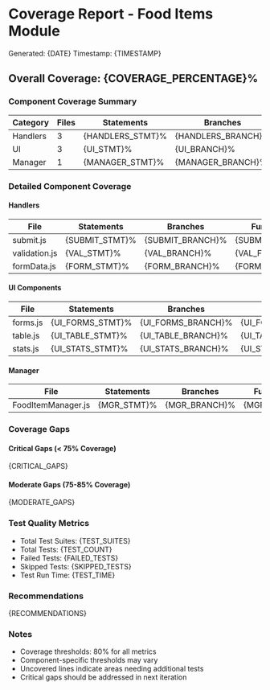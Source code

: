 # Coverage Report - Food Items Module
Generated: {DATE}
Timestamp: {TIMESTAMP}

## Overall Coverage: {COVERAGE_PERCENTAGE}%

### Component Coverage Summary
| Category | Files | Statements | Branches | Functions | Lines |
|----------|-------|------------|----------|-----------|-------|
| Handlers | 3 | {HANDLERS_STMT}% | {HANDLERS_BRANCH}% | {HANDLERS_FUNC}% | {HANDLERS_LINES}% |
| UI | 3 | {UI_STMT}% | {UI_BRANCH}% | {UI_FUNC}% | {UI_LINES}% |
| Manager | 1 | {MANAGER_STMT}% | {MANAGER_BRANCH}% | {MANAGER_FUNC}% | {MANAGER_LINES}% |

### Detailed Component Coverage

#### Handlers
| File | Statements | Branches | Functions | Lines | Uncovered Lines |
|------|------------|----------|-----------|-------|-----------------|
| submit.js | {SUBMIT_STMT}% | {SUBMIT_BRANCH}% | {SUBMIT_FUNC}% | {SUBMIT_LINES}% | {SUBMIT_UNCOVERED} |
| validation.js | {VAL_STMT}% | {VAL_BRANCH}% | {VAL_FUNC}% | {VAL_LINES}% | {VAL_UNCOVERED} |
| formData.js | {FORM_STMT}% | {FORM_BRANCH}% | {FORM_FUNC}% | {FORM_LINES}% | {FORM_UNCOVERED} |

#### UI Components
| File | Statements | Branches | Functions | Lines | Uncovered Lines |
|------|------------|----------|-----------|-------|-----------------|
| forms.js | {UI_FORMS_STMT}% | {UI_FORMS_BRANCH}% | {UI_FORMS_FUNC}% | {UI_FORMS_LINES}% | {UI_FORMS_UNCOVERED} |
| table.js | {UI_TABLE_STMT}% | {UI_TABLE_BRANCH}% | {UI_TABLE_FUNC}% | {UI_TABLE_LINES}% | {UI_TABLE_UNCOVERED} |
| stats.js | {UI_STATS_STMT}% | {UI_STATS_BRANCH}% | {UI_STATS_FUNC}% | {UI_STATS_LINES}% | {UI_STATS_UNCOVERED} |

#### Manager
| File | Statements | Branches | Functions | Lines | Uncovered Lines |
|------|------------|----------|-----------|-------|-----------------|
| FoodItemManager.js | {MGR_STMT}% | {MGR_BRANCH}% | {MGR_FUNC}% | {MGR_LINES}% | {MGR_UNCOVERED} |

### Coverage Gaps

#### Critical Gaps (< 75% Coverage)
{CRITICAL_GAPS}

#### Moderate Gaps (75-85% Coverage)
{MODERATE_GAPS}

### Test Quality Metrics
- Total Test Suites: {TEST_SUITES}
- Total Tests: {TEST_COUNT}
- Failed Tests: {FAILED_TESTS}
- Skipped Tests: {SKIPPED_TESTS}
- Test Run Time: {TEST_TIME}

### Recommendations
{RECOMMENDATIONS}

### Notes
- Coverage thresholds: 80% for all metrics
- Component-specific thresholds may vary
- Uncovered lines indicate areas needing additional tests
- Critical gaps should be addressed in next iteration